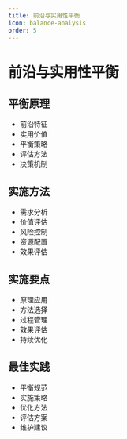 ```yaml
---
title: 前沿与实用性平衡
icon: balance-analysis
order: 5
---
```


# 前沿与实用性平衡

## 平衡原理
- 前沿特征
- 实用价值
- 平衡策略
- 评估方法
- 决策机制

## 实施方法
- 需求分析
- 价值评估
- 风险控制
- 资源配置
- 效果评估

## 实施要点
- 原理应用
- 方法选择
- 过程管理
- 效果评估
- 持续优化

## 最佳实践
- 平衡规范
- 实施策略
- 优化方法
- 评估方案
- 维护建议
